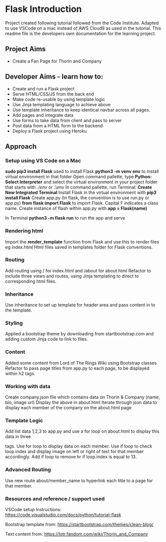 # Flask Introduction

Project created following tutorial followed from the Code Institute. Adapted to use VSCode on a mac instead of AWS Cloud9 as used in the tutorial.
This readme file is the developers own documentation for the learning project.

## Project Aims
* Create a Fan Page for Thorin and Company

## Developer Aims - learn how to:
* Create and run a Flask project
* Serve HTML/CSS/JS from the back end
* Make code re-usable by using template logic
* Use Jinja templating language to achieve above
* Use template inheritance to keep identical navbar across all pages.
* Add pages and integrate data
* Use forms to take data from client and pass to server
* Post data from a HTML form to the backend
* Deploy a Flask project using Heroku

## Approach

### Setup using VS Code on a Mac
**sudo pip3 install Flask** used to install Flask
**python3 -m venv env** to install virtual environment in that folder
Open command pallette, type **Python: Select Interpreter** and select the virtual environment in your project folder that starts with *./env* or *.\env*
In command pallette, run Terminal: **Create New Integrated Terminal**
Install Flask in the virtual environment with **pip3 install Flask**
Create app.py (In flask, the convention is to use run.py or app.py)
**from flask import Flask** to import Flask. Capital F indicates a class name.
Create instance of flash within app.py with **app = Flask(__name__)**

In Terminal **python3 -m flask run** to run the app and serve

### Rendering html
Import the **render_template** function from Flask and use this to render files eg index.html
Html files saved in templates folder for Flask conventions.


### Routing
Add routing using / for index.html and /about for about.html
Refactor to include three views and routes, using Jinja templating to direct to corresponding html files.

### Inheritance
Use inheritance to set up template for header area and pass content in to the template.

### Styling
Applied a bootstrap theme by downloading from startbootstrap.com and adding custom Jinja code to link to files.

### Content
Added some content from Lord of The Rings Wiki using Bootstrap classes.
Refactor to pass page titles from app.py to each page, to be displayed within h2 tags.

### Working with data
Create company.json file which contains data on Thorin & Company (name, bio, image url)
Display the above in about.html
Iterate through json data to display each member of the company on the about.html page

### Template Logic
Add list data 1,2,3 to app.py and use a for loop on about.html to display this data in three <p> tags.
Use for loop to display data on each member.
Use if loop to check loop.index and display image on left or right of text for that member accordingly.
Add if loop to remove hr if loop.index is equal to 13.

### Advanced Routing
Use new route about/member_name to hyperlink each title to a page for that member.

### Resources and reference / support used
VSCode setup Instructions:
https://code.visualstudio.com/docs/python/tutorial-flask

Bootstrap template from:
https://startbootstrap.com/themes/clean-blog/

Text content from:
https://lotr.fandom.com/wiki/Thorin_and_Company